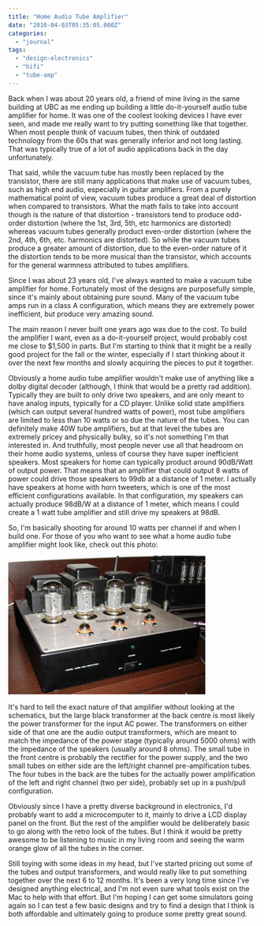 ```yaml
---
title: "Home Audio Tube Amplifier"
date: "2010-04-03T05:35:05.000Z"
categories: 
  - "journal"
tags: 
  - "design-electronics"
  - "hifi"
  - "tube-amp"
---
```


Back when I was about 20 years old, a friend of mine living in the same building at UBC as me ending up building a little do-it-yourself audio tube amplifier for home. It was one of the coolest looking devices I have ever seen, and made me really want to try putting something like that together. When most people think of vacuum tubes, then think of outdated technology from the 60s that was generally inferior and not long lasting. That was typically true of a lot of audio applications back in the day unfortunately.

That said, while the vacuum tube has mostly been replaced by the transistor, there are still many applications that make use of vacuum tubes, such as high end audio, especially in guitar amplifiers. From a purely mathematical point of view, vacuum tubes produce a great deal of distortion when compared to transistors. What the math fails to take into account though is the nature of that distortion - transistors tend to produce odd-order distortion (where the 1st, 3rd, 5th, etc harmonics are distorted) whereas vacuum tubes generally product even-order distortion (where the 2nd, 4th, 6th, etc. harmonics are distorted). So while the vacuum tubes produce a greater amount of distortion, due to the even-order nature of it the distortion tends to be more musical than the transistor, which accounts for the general warmness attributed to tubes amplifiers.

Since I was about 23 years old, I've always wanted to make a vacuum tube amplifier for home. Fortunately most of the designs are purposefully simple, since it's mainly about obtaining pure sound. Many of the vacuum tube amps run in a class A configuration, which means they are extremely power inefficient, but produce very amazing sound.

The main reason I never built one years ago was due to the cost. To build the amplifier I want, even as a do-it-yourself project, would probably cost me close to $1,500 in parts. But I'm starting to think that it might be a really good project for the fall or the winter, especially if I start thinking about it over the next few months and slowly acquiring the pieces to put it together.

Obviously a home audio tube amplifier wouldn't make use of anything like a dolby digital decoder (although, I think that would be a pretty rad addition). Typically they are built to only drive two speakers, and are only meant to have analog inputs, typically for a CD player. Unlike solid state amplifiers (which can output several hundred watts of power), most tube amplifiers are limited to less than 10 watts or so due the nature of the tubes. You can definitely make 40W tube amplifiers, but at that level the tubes are extremely pricey and physically bulky, so it's not something I'm that interested in. And truthfully, most people never use all that headroom on their home audio systems, unless of course they have super inefficient speakers. Most speakers for home can typically product around 90dB/Watt of output power. That means that an amplifier that could output 8 watts of power could drive those speakers to 99db at a distance of 1 meter. I actually have speakers at home with horn tweeters, which is one of the most efficient configurations available. In that configuration, my speakers can actually produce 98dB/W at a distance of 1 meter, which means I could create a 1 watt tube amplifier and still drive my speakers at 98dB.

So, I'm basically shooting for around 10 watts per channel if and when I build one. For those of you who want to see what a home audio tube amplifier might look like, check out this photo:

![](images/normal_Audio-Research-VS55-Tube-Amp.jpg)

It's hard to tell the exact nature of that amplifier without looking at the schematics, but the large black transformer at the back centre is most likely the power transformer for the input AC power. The transformers on either side of that one are the audio output transformers, which are meant to match the impedance of the power stage (typically around 5000 ohms) with the impedance of the speakers (usually around 8 ohms). The small tube in the front centre is probably the rectifier for the power supply, and the two small tubes on either side are the left/right channel pre-ampification tubes. The four tubes in the back are the tubes for the actually power amplification of the left and right channel (two per side), probably set up in a push/pull configuration.

Obviously since I have a pretty diverse background in electronics, I'd probably want to add a microcomputer to it, mainly to drive a LCD display panel on the front. But the rest of the amplifier would be deliberately basic to go along with the retro look of the tubes. But I think it would be pretty awesome to be listening to music in my living room and seeing the warm orange glow of all the tubes in the corner.

Still toying with some ideas in my head, but I've started pricing out some of the tubes and output transformers, and would really like to put something together over the next 6 to 12 months. It's been a very long time since I've designed anything electrical, and I'm not even sure what tools exist on the Mac to help with that effort. But I'm hoping I can get some simulators going again so I can test a few basic designs and try to find a design that I think is both affordable and ultimately going to produce some pretty great sound.
